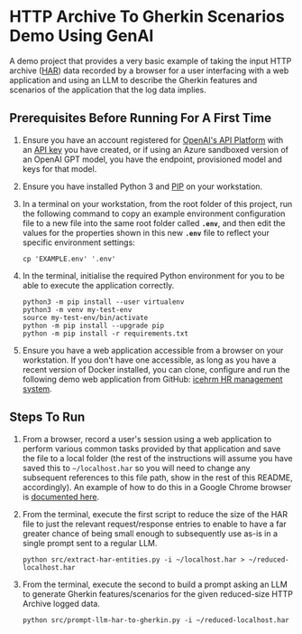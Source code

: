 # HTTP Archive To Gherkin Scenarios Demo Using GenAI

A demo project that provides a very basic example of taking the input HTTP archive ([HAR](https://en.wikipedia.org/wiki/HAR_(file_format))) data recorded by a browser for a user interfacing with a web application and using an LLM to describe the Gherkin features and scenarios of the application that the log data implies.


## Prerequisites Before Running For A First Time

1. Ensure you have an account registered for [OpenAI's API Platform](https://platform.openai.com/) with an [API key](https://platform.openai.com/account/api-keys) you have created, or if using an Azure sandboxed version of an OpenAI GPT model, you have the endpoint, provisioned model and keys for that model.

1. Ensure you have installed Python 3 and [PIP](https://pip.pypa.io/en/stable/installation/) on your workstation.

1. In a terminal on your workstation, from the root folder of this project, run the following command to copy an example environment configuration file to a new file into the same root folder called **`.env`**, and then edit the values for the properties shown in this new **`.env`** file to reflect your specific environment settings:

    ```console
    cp 'EXAMPLE.env' '.env'
    ```

1. In the terminal, initialise the required Python environment for you to be able to execute the application correctly.

    ```console
    python3 -m pip install --user virtualenv
    python3 -m venv my-test-env
    source my-test-env/bin/activate
    python -m pip install --upgrade pip
    python -m pip install -r requirements.txt
    ```

1. Ensure you have a web application accessible from a browser on your workstation. If you don't have one accessible, as long as you have a recent version of Docker installed, you can clone, configure and run the following demo web application from GitHub: [icehrm HR management system](https://github.com/gamonoid/icehrm).


## Steps To Run

1. From a browser, record a user's session using a web application to perform various common tasks provided by that application and save the file to a local folder (the rest of the instructions will assume you have saved this to `~/localhost.har` so you will need to change any subsequent references to this file path, show in the rest of this README, accordingly). An example of how to do this in a Google Chrome browser is [documented here](https://support.zendesk.com/hc/en-us/articles/4408828867098-Generating-a-HAR-file-for-troubleshooting-).

1. From the terminal, execute the first script to reduce the size of the HAR file to just the relevant request/response entries to enable to have a far greater chance of being small enough to subsequently use as-is in a single prompt sent to a regular LLM.

    ```console
    python src/extract-har-entities.py -i ~/localhost.har > ~/reduced-localhost.har
    ```

1. From the terminal, execute the second to build a prompt asking an LLM to generate Gherkin features/scenarios for the given reduced-size HTTP Archive logged data.

    ```console
    python src/prompt-llm-har-to-gherkin.py -i ~/reduced-localhost.har
    ```
